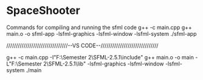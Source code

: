 # SpaceShooter

Commands for compiling and running the sfml code
g++ -c main.cpp
g++ main.o -o sfml-app -lsfml-graphics -lsfml-window -lsfml-system
./sfml-app

////////////////////////////////--VS CODE--//////////////////////////////


g++ -c main.cpp -I"F:\Semester 2\SFML-2.5.1\include"
g++ main.o -o main -L"F:\Semester 2\SFML-2.5.1\lib" -lsfml-graphics -lsfml-window -lsfml-system
./main
